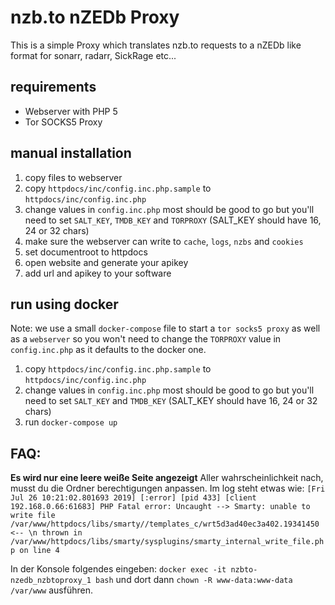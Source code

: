 # nzb.to nZEDb Proxy

This is a simple Proxy which translates nzb.to requests to a nZEDb like format for sonarr, radarr, SickRage etc...

## requirements

- Webserver with PHP 5
- Tor SOCKS5 Proxy

## manual installation

1. copy files to webserver
2. copy `httpdocs/inc/config.inc.php.sample` to `httpdocs/inc/config.inc.php`
3. change values in `config.inc.php` most should be good to go but you'll need to set `SALT_KEY`, `TMDB_KEY` and `TORPROXY` (SALT_KEY should have 16, 24 or 32 chars)
4. make sure the webserver can write to `cache`, `logs`, `nzbs` and `cookies`
5. set documentroot to httpdocs
6. open website and generate your apikey
7. add url and apikey to your software

## run using docker

Note: we use a small `docker-compose` file to start a `tor socks5 proxy` as well as a `webserver` so you won't need to change the `TORPROXY` value in `config.inc.php` as it defaults to the docker one.

1. copy `httpdocs/inc/config.inc.php.sample` to `httpdocs/inc/config.inc.php`
2. change values in `config.inc.php` most should be good to go but you'll need to set `SALT_KEY` and `TMDB_KEY` (SALT_KEY should have 16, 24 or 32 chars)
3. run `docker-compose up`


## FAQ:

**Es wird nur eine leere weiße Seite angezeigt**
Aller wahrscheinlichkeit nach, musst du die Ordner berechtigungen anpassen.
Im log steht etwas wie: 
```[Fri Jul 26 10:21:02.801693 2019] [:error] [pid 433] [client 192.168.0.66:61683] PHP Fatal error: Uncaught --> Smarty: unable to write file /var/www/httpdocs/libs/smarty//templates_c/wrt5d3ad40ec3a402.19341450 <-- \n thrown in /var/www/httpdocs/libs/smarty/sysplugins/smarty_internal_write_file.php on line 4```

In der Konsole folgendes eingeben:
`docker exec -it nzbto-nzedb_nzbtoproxy_1 bash` und dort dann `chown -R www-data:www-data /var/www` ausführen.
